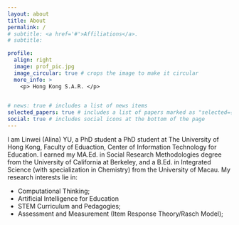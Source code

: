 ```yaml
---
layout: about
title: About
permalink: /
# subtitle: <a href='#'>Affiliations</a>.
# subtitle: 

profile:
  align: right
  image: prof_pic.jpg
  image_circular: true # crops the image to make it circular
  more_info: >
    <p> Hong Kong S.A.R. </p>
    

# news: true # includes a list of news items
selected_papers: true # includes a list of papers marked as "selected={true}"
social: true # includes social icons at the bottom of the page
---
```



I am Linwei (Alina) YU, a PhD student a PhD student at The University of Hong Kong, Faculty of Eduaction, Center of Information Technology for Education. I earned my MA.Ed. in Social Research Methodologies degree from the University of California at Berkeley, and a B.Ed. in Integrated Science (with specialization in Chemistry) from the University of Macau. My research interests lie in:

- Computational Thinking;
- Artificial Intelligence for Education
- STEM Curriculum and Pedagogies;
- Assessment and Measurement (Item Response Theory/Rasch Model);

